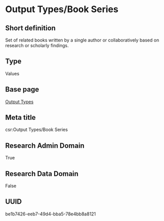 # Output Types/Book Series
## Short definition
Set of related books written by a single author or collaboratively based on research or scholarly findings.
## Type
Values
## Base page
[Output Types](../../Picklists/Output%20Types.md)
## Meta title
csr:Output Types/Book Series
## Research Admin Domain
True
## Research Data Domain
False
## UUID
be1b7426-eeb7-49d4-bba5-78e4bb8a8121

